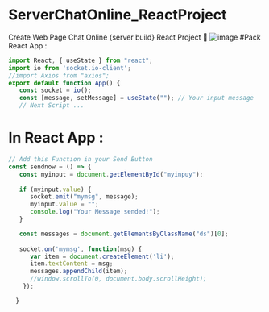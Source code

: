 # ServerChatOnline_ReactProject
Create Web Page Chat Online {server build} React Project 🍃
![image](https://user-images.githubusercontent.com/74735976/214866886-1df49c41-6559-4444-8e85-4578d8b0cc44.png)
#Pack React App :
```js
import React, { useState } from "react";
import io from 'socket.io-client';
//import Axios from "axios";
export default function App() {
   const socket = io();
   const [message, setMessage] = useState(""); // Your input message
   // Next Script ...
```
# In React App : 
```js
// Add this Function in your Send Button 
const sendnow = () => {
   const myinput = document.getElementById("myinpuy");
   
   if (myinput.value) {
      socket.emit("mymsg", message);
      myinput.value = "";
      console.log("Your Message sended!");
   }

   const messages = document.getElementsByClassName("ds")[0];
   
   socket.on('mymsg', function(msg) {
      var item = document.createElement('li');
      item.textContent = msg;
      messages.appendChild(item);
      //window.scrollTo(0, document.body.scrollHeight);
    });

  }

```
